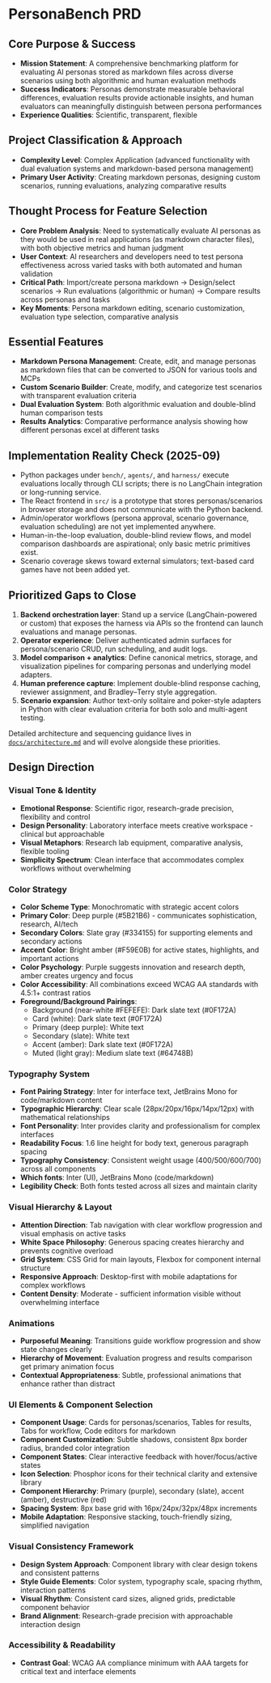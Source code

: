 # PersonaBench PRD

## Core Purpose & Success
- **Mission Statement**: A comprehensive benchmarking platform for evaluating AI personas stored as markdown files across diverse scenarios using both algorithmic and human evaluation methods
- **Success Indicators**: Personas demonstrate measurable behavioral differences, evaluation results provide actionable insights, and human evaluators can meaningfully distinguish between persona performances
- **Experience Qualities**: Scientific, transparent, flexible

## Project Classification & Approach
- **Complexity Level**: Complex Application (advanced functionality with dual evaluation systems and markdown-based persona management)
- **Primary User Activity**: Creating markdown personas, designing custom scenarios, running evaluations, analyzing comparative results

## Thought Process for Feature Selection
- **Core Problem Analysis**: Need to systematically evaluate AI personas as they would be used in real applications (as markdown character files), with both objective metrics and human judgment
- **User Context**: AI researchers and developers need to test persona effectiveness across varied tasks with both automated and human validation
- **Critical Path**: Import/create persona markdown → Design/select scenarios → Run evaluations (algorithmic or human) → Compare results across personas and tasks
- **Key Moments**: Persona markdown editing, scenario customization, evaluation type selection, comparative analysis

## Essential Features
- **Markdown Persona Management**: Create, edit, and manage personas as markdown files that can be converted to JSON for various tools and MCPs
- **Custom Scenario Builder**: Create, modify, and categorize test scenarios with transparent evaluation criteria
- **Dual Evaluation System**: Both algorithmic evaluation and double-blind human comparison tests
- **Results Analytics**: Comparative performance analysis showing how different personas excel at different tasks

## Implementation Reality Check (2025-09)
- Python packages under `bench/`, `agents/`, and `harness/` execute evaluations locally through CLI scripts; there is no LangChain integration or long-running service.
- The React frontend in `src/` is a prototype that stores personas/scenarios in browser storage and does not communicate with the Python backend.
- Admin/operator workflows (persona approval, scenario governance, evaluation scheduling) are not yet implemented anywhere.
- Human-in-the-loop evaluation, double-blind review flows, and model comparison dashboards are aspirational; only basic metric primitives exist.
- Scenario coverage skews toward external simulators; text-based card games have not been added yet.

## Prioritized Gaps to Close
1. **Backend orchestration layer**: Stand up a service (LangChain-powered or custom) that exposes the harness via APIs so the frontend can launch evaluations and manage personas.
2. **Operator experience**: Deliver authenticated admin surfaces for persona/scenario CRUD, run scheduling, and audit logs.
3. **Model comparison + analytics**: Define canonical metrics, storage, and visualization pipelines for comparing personas and underlying model adapters.
4. **Human preference capture**: Implement double-blind response caching, reviewer assignment, and Bradley–Terry style aggregation.
5. **Scenario expansion**: Author text-only solitaire and poker-style adapters in Python with clear evaluation criteria for both solo and multi-agent testing.

Detailed architecture and sequencing guidance lives in [`docs/architecture.md`](docs/architecture.md) and will evolve alongside these priorities.

## Design Direction

### Visual Tone & Identity
- **Emotional Response**: Scientific rigor, research-grade precision, flexibility and control
- **Design Personality**: Laboratory interface meets creative workspace - clinical but approachable
- **Visual Metaphors**: Research lab equipment, comparative analysis, flexible tooling
- **Simplicity Spectrum**: Clean interface that accommodates complex workflows without overwhelming

### Color Strategy
- **Color Scheme Type**: Monochromatic with strategic accent colors
- **Primary Color**: Deep purple (#5B21B6) - communicates sophistication, research, AI/tech
- **Secondary Colors**: Slate gray (#334155) for supporting elements and secondary actions
- **Accent Color**: Bright amber (#F59E0B) for active states, highlights, and important actions
- **Color Psychology**: Purple suggests innovation and research depth, amber creates urgency and focus
- **Color Accessibility**: All combinations exceed WCAG AA standards with 4.5:1+ contrast ratios
- **Foreground/Background Pairings**: 
  - Background (near-white #FEFEFE): Dark slate text (#0F172A)
  - Card (white): Dark slate text (#0F172A)
  - Primary (deep purple): White text
  - Secondary (slate): White text
  - Accent (amber): Dark slate text (#0F172A)
  - Muted (light gray): Medium slate text (#64748B)

### Typography System
- **Font Pairing Strategy**: Inter for interface text, JetBrains Mono for code/markdown content
- **Typographic Hierarchy**: Clear scale (28px/20px/16px/14px/12px) with mathematical relationships
- **Font Personality**: Inter provides clarity and professionalism for complex interfaces
- **Readability Focus**: 1.6 line height for body text, generous paragraph spacing
- **Typography Consistency**: Consistent weight usage (400/500/600/700) across all components
- **Which fonts**: Inter (UI), JetBrains Mono (code/markdown)
- **Legibility Check**: Both fonts tested across all sizes and maintain clarity

### Visual Hierarchy & Layout
- **Attention Direction**: Tab navigation with clear workflow progression and visual emphasis on active tasks
- **White Space Philosophy**: Generous spacing creates hierarchy and prevents cognitive overload
- **Grid System**: CSS Grid for main layouts, Flexbox for component internal structure
- **Responsive Approach**: Desktop-first with mobile adaptations for complex workflows
- **Content Density**: Moderate - sufficient information visible without overwhelming interface

### Animations
- **Purposeful Meaning**: Transitions guide workflow progression and show state changes clearly
- **Hierarchy of Movement**: Evaluation progress and results comparison get primary animation focus
- **Contextual Appropriateness**: Subtle, professional animations that enhance rather than distract

### UI Elements & Component Selection
- **Component Usage**: Cards for personas/scenarios, Tables for results, Tabs for workflow, Code editors for markdown
- **Component Customization**: Subtle shadows, consistent 8px border radius, branded color integration
- **Component States**: Clear interactive feedback with hover/focus/active states
- **Icon Selection**: Phosphor icons for their technical clarity and extensive library
- **Component Hierarchy**: Primary (purple), secondary (slate), accent (amber), destructive (red)
- **Spacing System**: 8px base grid with 16px/24px/32px/48px increments
- **Mobile Adaptation**: Responsive stacking, touch-friendly sizing, simplified navigation

### Visual Consistency Framework
- **Design System Approach**: Component library with clear design tokens and consistent patterns
- **Style Guide Elements**: Color system, typography scale, spacing rhythm, interaction patterns
- **Visual Rhythm**: Consistent card sizes, aligned grids, predictable component behavior
- **Brand Alignment**: Research-grade precision with approachable interaction design

### Accessibility & Readability
- **Contrast Goal**: WCAG AA compliance minimum with AAA targets for critical text and interface elements